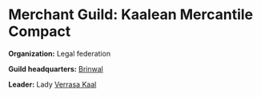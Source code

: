 # Merchant Guild: Kaalean Mercantile Compact
**Organization:** Legal federation

**Guild headquarters:** [Brinwal](../../Cities/Brinwal.md)

**Leader:** Lady [Verrasa Kaal](../../People/VerrasaKaal.md)

